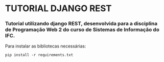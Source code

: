 # TUTORIAL DJANGO REST

### Tutorial utilizando django REST, desenvolvida para a disciplina de Programação Web 2 do curso de Sistemas de Informação do IFC.

Para instalar as bibliotecas necessárias:

    pip install -r requirements.txt
